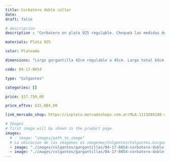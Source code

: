 ```yaml
---
title: Corbatero doble collar
date: 
draft: false

# descripcion
description : "Corbatero en plata 925 regulable. Chequeá las medidas de la gargantilla y largo de la cadena colgante."

materials: Plata 925

color: Plateado

dimensions: "Largo gargantilla 42cm regulable a 45cm. Largo total 65cm (incluyendo parte de cadena colgante)"

code: 04-17-0854

type: "Colgantes"

categories: []

price: $17.750,00

price_eftvo: $15.084,00

link_mercado_shop: https://inplata.mercadoshops.com.ar/MLA-1113269188-corbatero-doble-collar-_JM

# Images
# first image will be shown in the product page
images:
  # - image: "images/path_to_image"
  # La ubicacion de las imagenes es imagenes/Colgantes/Colgantes.Gargantillas/04-17-0854-corbatero-doble-collar
  - image: "./images/colgantes/gargantillas/04-17-0854-corbatero-doble-collar_a.jpg"
  - image: "./images/colgantes/gargantillas/04-17-0854-corbatero-doble-collar_b.jpg"
---
```

